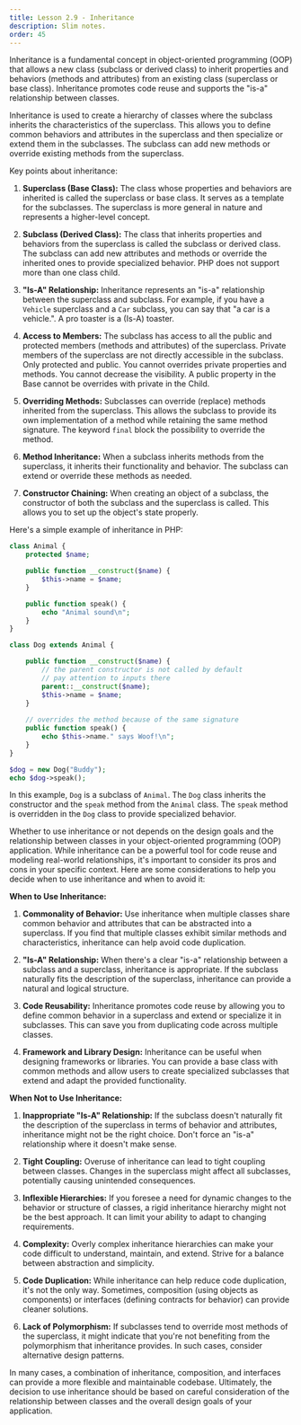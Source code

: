 ```yaml
---
title: Lesson 2.9 - Inheritance
description: Slim notes.
order: 45
---
```


Inheritance is a fundamental concept in object-oriented programming (OOP) that allows a new class (subclass or derived class) to inherit properties and behaviors (methods and attributes) from an existing class (superclass or base class). Inheritance promotes code reuse and supports the "is-a" relationship between classes.

Inheritance is used to create a hierarchy of classes where the subclass inherits the characteristics of the superclass. This allows you to define common behaviors and attributes in the superclass and then specialize or extend them in the subclasses. The subclass can add new methods or override existing methods from the superclass.

Key points about inheritance:

1. **Superclass (Base Class):**
   The class whose properties and behaviors are inherited is called the superclass or base class. It serves as a template for the subclasses. The superclass is more general in nature and represents a higher-level concept.

2. **Subclass (Derived Class):**
   The class that inherits properties and behaviors from the superclass is called the subclass or derived class. The subclass can add new attributes and methods or override the inherited ones to provide specialized behavior. PHP does not support more than one class child.

3. **"Is-A" Relationship:**
   Inheritance represents an "is-a" relationship between the superclass and subclass. For example, if you have a `Vehicle` superclass and a `Car` subclass, you can say that "a car is a vehicle.". A pro toaster is a (Is-A) toaster.

4. **Access to Members:**
   The subclass has access to all the public and protected members (methods and attributes) of the superclass. Private members of the superclass are not directly accessible in the subclass. Only protected and public. You cannot overrides private properties and methods. You cannot decrease the visibility. A public property in the Base cannot be overrides with private in the Child.

5. **Overriding Methods:**
   Subclasses can override (replace) methods inherited from the superclass. This allows the subclass to provide its own implementation of a method while retaining the same method signature. The keyword `final` block the possibility to override the method.

6. **Method Inheritance:**
   When a subclass inherits methods from the superclass, it inherits their functionality and behavior. The subclass can extend or override these methods as needed.

7. **Constructor Chaining:**
   When creating an object of a subclass, the constructor of both the subclass and the superclass is called. This allows you to set up the object's state properly.

Here's a simple example of inheritance in PHP:

```php
class Animal {
    protected $name;

    public function __construct($name) {
        $this->name = $name;
    }

    public function speak() {
        echo "Animal sound\n";
    }
}

class Dog extends Animal {

	public function __construct($name) {
		// the parent constructor is not called by default
		// pay attention to inputs there
		parent::__construct($name);
		$this->name = $name;
	}
	
	// overrides the method because of the same signature
    public function speak() {
        echo $this->name." says Woof!\n";
    }
}

$dog = new Dog("Buddy");
echo $dog->speak(); 
```

In this example, `Dog` is a subclass of `Animal`. The `Dog` class inherits the constructor and the `speak` method from the `Animal` class. The `speak` method is overridden in the `Dog` class to provide specialized behavior.


Whether to use inheritance or not depends on the design goals and the relationship between classes in your object-oriented programming (OOP) application. While inheritance can be a powerful tool for code reuse and modeling real-world relationships, it's important to consider its pros and cons in your specific context. Here are some considerations to help you decide when to use inheritance and when to avoid it:

**When to Use Inheritance:**

1. **Commonality of Behavior:** Use inheritance when multiple classes share common behavior and attributes that can be abstracted into a superclass. If you find that multiple classes exhibit similar methods and characteristics, inheritance can help avoid code duplication.

2. **"Is-A" Relationship:** When there's a clear "is-a" relationship between a subclass and a superclass, inheritance is appropriate. If the subclass naturally fits the description of the superclass, inheritance can provide a natural and logical structure. 

3. **Code Reusability:** Inheritance promotes code reuse by allowing you to define common behavior in a superclass and extend or specialize it in subclasses. This can save you from duplicating code across multiple classes.

4. **Framework and Library Design:** Inheritance can be useful when designing frameworks or libraries. You can provide a base class with common methods and allow users to create specialized subclasses that extend and adapt the provided functionality.

**When Not to Use Inheritance:**

1. **Inappropriate "Is-A" Relationship:** If the subclass doesn't naturally fit the description of the superclass in terms of behavior and attributes, inheritance might not be the right choice. Don't force an "is-a" relationship where it doesn't make sense.

2. **Tight Coupling:** Overuse of inheritance can lead to tight coupling between classes. Changes in the superclass might affect all subclasses, potentially causing unintended consequences.

3. **Inflexible Hierarchies:** If you foresee a need for dynamic changes to the behavior or structure of classes, a rigid inheritance hierarchy might not be the best approach. It can limit your ability to adapt to changing requirements.

4. **Complexity:** Overly complex inheritance hierarchies can make your code difficult to understand, maintain, and extend. Strive for a balance between abstraction and simplicity.

5. **Code Duplication:** While inheritance can help reduce code duplication, it's not the only way. Sometimes, composition (using objects as components) or interfaces (defining contracts for behavior) can provide cleaner solutions.

6. **Lack of Polymorphism:** If subclasses tend to override most methods of the superclass, it might indicate that you're not benefiting from the polymorphism that inheritance provides. In such cases, consider alternative design patterns.

In many cases, a combination of inheritance, composition, and interfaces can provide a more flexible and maintainable codebase. Ultimately, the decision to use inheritance should be based on careful consideration of the relationship between classes and the overall design goals of your application.
